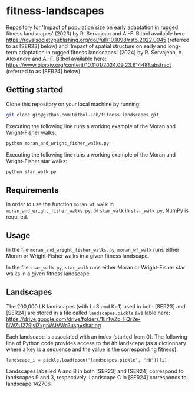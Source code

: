 # fitness-landscapes

Repository for 'Impact of population size on early adaptation in rugged fitness landscapes' (2023) by R. Servajean and A.-F. Bitbol available here: https://royalsocietypublishing.org/doi/full/10.1098/rstb.2022.0045 (referred to as [SER23] below)
and 'Impact of spatial structure on early and long-term adaptation in rugged fitness landscapes' (2024) by R. Servajean, A. Alexandre and A.-F. Bitbol available here: https://www.biorxiv.org/content/10.1101/2024.09.23.614481.abstract (referred to as [SER24] below)

## Getting started ##

Clone this repository on your local machine by running:

```bash
git clone git@github.com:Bitbol-Lab/fitness-landscapes.git
``` 
 

Executing the following line runs a working example of the Moran and Wright-Fisher walks:
```bash
python moran_and_wright_fisher_walks.py
```

Executing the following line runs a working example of the Moran and Wright-Fisher star walks:
```bash
python star_walk.py
``` 

## Requirements ##

In order to use the function `moran_wf_walk` in `moran_and_wright_fisher_walks.py`, or `star_walk` in `star_walk.py`, NumPy is required.


## Usage ##

In the file `moran_and_wright_fisher_walks.py`,
`
moran_wf_walk
`
runs either Moran or Wright-Fisher walks in a given fitness landscape.

In the file `star_walk.py`,
`
star_walk
`
runs either Moran or Wright-Fisher star walks in a given fitness landscape.

## Landscapes ##

The 200,000 LK landscapes (with L=3 and K=1) used in both [SER23] and [SER24] are stored in a file called `landscapes.pickle` available here: https://drive.google.com/drive/folders/1Er1wZb_FQr2e-NWZU279jvjZxgnWJVWc?usp=sharing

Each landscape is associated with an index (started from 0). The following line of Python code provides access to the *i*th landscape (as a dictionnary where a key is a sequence and the value is the corresponding fitness):
```
landscape_i = pickle.load(open("landscapes.pickle", "rb"))[i]
```

Landscapes labelled A and B in both [SER23] and [SER24] correspond to landscapes 9 and 3, respectively. Landscape C in [SER24] corresponds to landscape 142706.
